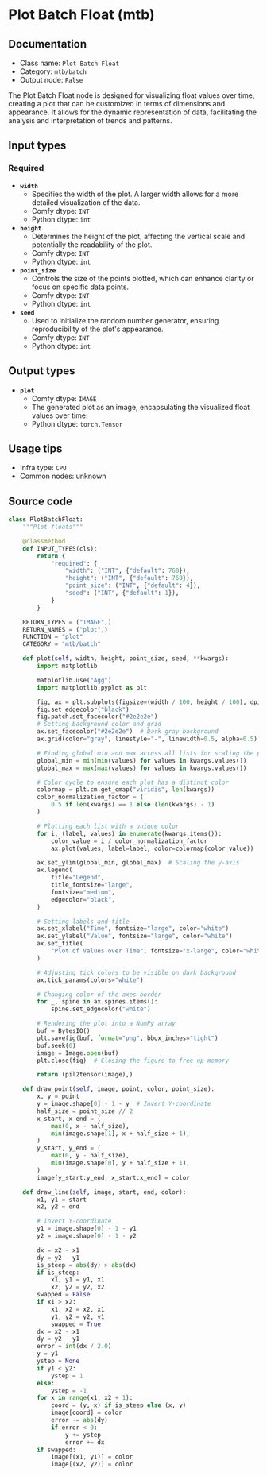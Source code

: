 # Plot Batch Float (mtb)
## Documentation
- Class name: `Plot Batch Float`
- Category: `mtb/batch`
- Output node: `False`

The Plot Batch Float node is designed for visualizing float values over time, creating a plot that can be customized in terms of dimensions and appearance. It allows for the dynamic representation of data, facilitating the analysis and interpretation of trends and patterns.
## Input types
### Required
- **`width`**
    - Specifies the width of the plot. A larger width allows for a more detailed visualization of the data.
    - Comfy dtype: `INT`
    - Python dtype: `int`
- **`height`**
    - Determines the height of the plot, affecting the vertical scale and potentially the readability of the plot.
    - Comfy dtype: `INT`
    - Python dtype: `int`
- **`point_size`**
    - Controls the size of the points plotted, which can enhance clarity or focus on specific data points.
    - Comfy dtype: `INT`
    - Python dtype: `int`
- **`seed`**
    - Used to initialize the random number generator, ensuring reproducibility of the plot's appearance.
    - Comfy dtype: `INT`
    - Python dtype: `int`
## Output types
- **`plot`**
    - Comfy dtype: `IMAGE`
    - The generated plot as an image, encapsulating the visualized float values over time.
    - Python dtype: `torch.Tensor`
## Usage tips
- Infra type: `CPU`
- Common nodes: unknown


## Source code
```python
class PlotBatchFloat:
    """Plot floats"""

    @classmethod
    def INPUT_TYPES(cls):
        return {
            "required": {
                "width": ("INT", {"default": 768}),
                "height": ("INT", {"default": 768}),
                "point_size": ("INT", {"default": 4}),
                "seed": ("INT", {"default": 1}),
            }
        }

    RETURN_TYPES = ("IMAGE",)
    RETURN_NAMES = ("plot",)
    FUNCTION = "plot"
    CATEGORY = "mtb/batch"

    def plot(self, width, height, point_size, seed, **kwargs):
        import matplotlib

        matplotlib.use("Agg")
        import matplotlib.pyplot as plt

        fig, ax = plt.subplots(figsize=(width / 100, height / 100), dpi=100)
        fig.set_edgecolor("black")
        fig.patch.set_facecolor("#2e2e2e")
        # Setting background color and grid
        ax.set_facecolor("#2e2e2e")  # Dark gray background
        ax.grid(color="gray", linestyle="-", linewidth=0.5, alpha=0.5)

        # Finding global min and max across all lists for scaling the plot
        global_min = min(min(values) for values in kwargs.values())
        global_max = max(max(values) for values in kwargs.values())

        # Color cycle to ensure each plot has a distinct color
        colormap = plt.cm.get_cmap("viridis", len(kwargs))
        color_normalization_factor = (
            0.5 if len(kwargs) == 1 else (len(kwargs) - 1)
        )

        # Plotting each list with a unique color
        for i, (label, values) in enumerate(kwargs.items()):
            color_value = i / color_normalization_factor
            ax.plot(values, label=label, color=colormap(color_value))

        ax.set_ylim(global_min, global_max)  # Scaling the y-axis
        ax.legend(
            title="Legend",
            title_fontsize="large",
            fontsize="medium",
            edgecolor="black",
        )

        # Setting labels and title
        ax.set_xlabel("Time", fontsize="large", color="white")
        ax.set_ylabel("Value", fontsize="large", color="white")
        ax.set_title(
            "Plot of Values over Time", fontsize="x-large", color="white"
        )

        # Adjusting tick colors to be visible on dark background
        ax.tick_params(colors="white")

        # Changing color of the axes border
        for _, spine in ax.spines.items():
            spine.set_edgecolor("white")

        # Rendering the plot into a NumPy array
        buf = BytesIO()
        plt.savefig(buf, format="png", bbox_inches="tight")
        buf.seek(0)
        image = Image.open(buf)
        plt.close(fig)  # Closing the figure to free up memory

        return (pil2tensor(image),)

    def draw_point(self, image, point, color, point_size):
        x, y = point
        y = image.shape[0] - 1 - y  # Invert Y-coordinate
        half_size = point_size // 2
        x_start, x_end = (
            max(0, x - half_size),
            min(image.shape[1], x + half_size + 1),
        )
        y_start, y_end = (
            max(0, y - half_size),
            min(image.shape[0], y + half_size + 1),
        )
        image[y_start:y_end, x_start:x_end] = color

    def draw_line(self, image, start, end, color):
        x1, y1 = start
        x2, y2 = end

        # Invert Y-coordinate
        y1 = image.shape[0] - 1 - y1
        y2 = image.shape[0] - 1 - y2

        dx = x2 - x1
        dy = y2 - y1
        is_steep = abs(dy) > abs(dx)
        if is_steep:
            x1, y1 = y1, x1
            x2, y2 = y2, x2
        swapped = False
        if x1 > x2:
            x1, x2 = x2, x1
            y1, y2 = y2, y1
            swapped = True
        dx = x2 - x1
        dy = y2 - y1
        error = int(dx / 2.0)
        y = y1
        ystep = None
        if y1 < y2:
            ystep = 1
        else:
            ystep = -1
        for x in range(x1, x2 + 1):
            coord = (y, x) if is_steep else (x, y)
            image[coord] = color
            error -= abs(dy)
            if error < 0:
                y += ystep
                error += dx
        if swapped:
            image[(x1, y1)] = color
            image[(x2, y2)] = color

```
